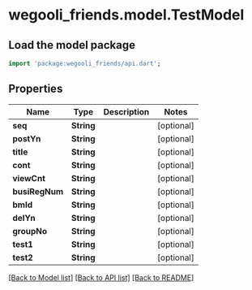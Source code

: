 # wegooli_friends.model.TestModel

## Load the model package

```dart
import 'package:wegooli_friends/api.dart';
```

## Properties

| Name           | Type       | Description | Notes      |
| -------------- | ---------- | ----------- | ---------- |
| **seq**        | **String** |             | [optional] |
| **postYn**     | **String** |             | [optional] |
| **title**      | **String** |             | [optional] |
| **cont**       | **String** |             | [optional] |
| **viewCnt**    | **String** |             | [optional] |
| **busiRegNum** | **String** |             | [optional] |
| **bmId**       | **String** |             | [optional] |
| **delYn**      | **String** |             | [optional] |
| **groupNo**    | **String** |             | [optional] |
| **test1**      | **String** |             | [optional] |
| **test2**      | **String** |             | [optional] |

[[Back to Model list]](../../README.md#documentation-for-models)
[[Back to API list]](../../README.md#documentation-for-api-endpoints)
[[Back to README]](../../README.md)
